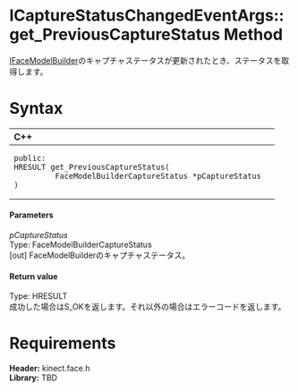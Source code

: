 ICaptureStatusChangedEventArgs::get\_PreviousCaptureStatus Method  
=================================================================  

[IFaceModelBuilder](../../IFaceModelBuilder_Interface.md)のキャプチャステータスが更新されたとき、ステータスを取得します。 <span id="syntaxSection"></span>

Syntax  
======  

<table>
<colgroup>
<col width="100%" />
</colgroup>
<thead>
<tr class="header">
<th align="left">C++</th>
</tr>
</thead>
<tbody>
<tr class="odd">
<td align="left"><pre><code>public:  
HRESULT get_PreviousCaptureStatus(  
         FaceModelBuilderCaptureStatus *pCaptureStatus  
)</code></pre></td>
</tr>
</tbody>
</table>

<span id="ID4EK"></span>
#### Parameters  

*pCaptureStatus*    
Type: FaceModelBuilderCaptureStatus  
[out] FaceModelBuilderのキャプチャステータス。  

<span id="ID4ET"></span>
#### Return value  

Type: HRESULT  
成功した場合はS\_OKを返します。それ以外の場合はエラーコードを返します。  

<span id="requirements"></span>

Requirements  
============  

**Header:** kinect.face.h  
**Library:** TBD  



<!--Please do not edit the data in the comment block below.-->
<!--
TOCTitle : get_PreviousCaptureStatus Method
RLTitle : ICaptureStatusChangedEventArgs::get_PreviousCaptureStatus Method
KeywordK : get_PreviousCaptureStatus method
KeywordK : ICaptureStatusChangedEventArgs::get_PreviousCaptureStatus method
KeywordF : ICaptureStatusChangedEventArgs::get_PreviousCaptureStatus
KeywordF : get_PreviousCaptureStatus
KeywordF : Microsoft.Kinect.face.ICaptureStatusChangedEventArgs.get_PreviousCaptureStatus(FaceModelBuilderCaptureStatus@)
KeywordA : M:Microsoft.Kinect.face.ICaptureStatusChangedEventArgs.get_PreviousCaptureStatus(FaceModelBuilderCaptureStatus@)
AssetID : M:Microsoft.Kinect.face.ICaptureStatusChangedEventArgs.get_PreviousCaptureStatus(FaceModelBuilderCaptureStatus@)
Locale : en-us
CommunityContent : 1
APIType : Managed
APILocation : 
APIName : Microsoft.Kinect.face.ICaptureStatusChangedEventArgs::get_PreviousCaptureStatus
TargetOS : Windows
TopicType : kbSyntax
DevLang : C++
DocSet : K4Wv2
ProjType : K4Wv2Proj
Technology : Kinect for Windows
Product : Kinect for Windows SDK v2
productversion : 20
-->
